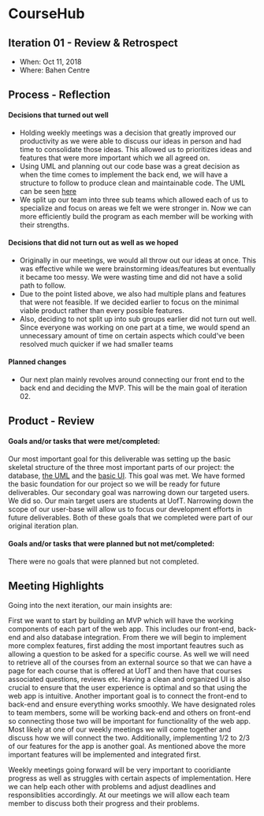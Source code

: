 # CourseHub



## Iteration 01 - Review & Retrospect

 * When: Oct 11, 2018
 * Where: Bahen Centre

## Process - Reflection

#### Decisions that turned out well

 * Holding weekly meetings was a decision that greatly improved our productivity as we were able to discuss our ideas in person and had time to consolidate those ideas. This allowed us to prioritizes ideas and features that were more important which we all agreed on.
 * Using UML and planning out our code base was a great decision as when the time comes to implement the back end, we will have a structure to follow to produce clean and maintainable code. The UML can be seen [here](https://drive.google.com/file/d/1m6DPvzWu5L10WlaltwL3CrcNGazQQ7-A/view)
 * We split up our team into three sub teams which allowed each of us to specialize and focus on areas we felt we were stronger in. Now we can more efficiently build the program as each member will be working with their strengths.

#### Decisions that did not turn out as well as we hoped

 * Originally in our meetings, we would all throw out our ideas at once. This was effective while we were brainstorming ideas/features but eventually it became too messy. We were wasting time and did not have a solid path to follow.
 * Due to the point listed above, we also had multiple plans and features that were not feasible. If we decided earlier to focus on the minimal viable product rather than every possible features.
 * Also, deciding to not split up into sub groups earlier did not turn out well. Since everyone was working on one part at a time, we would spend an unnecessary amount of time on certain aspects which could've been resolved much quicker if we had smaller teams


#### Planned changes
 * Our next plan mainly revolves around connecting our front end to the back end and deciding the MVP. This will be the main goal of iteration 02.


## Product - Review

#### Goals and/or tasks that were met/completed:


Our most important goal for this deliverable was setting up the basic skeletal structure of the three most important parts of our project: the database, [the UML](https://drive.google.com/file/d/1m6DPvzWu5L10WlaltwL3CrcNGazQQ7-A/view?usp=sharing)
and the [basic UI](https://imgur.com/a/lpIvy7u).  This goal was met.   We have formed the basic foundation for our project so we will be ready for future deliverables.  Our secondary goal was narrowing down our targeted users.  We did so.  Our main target users are students at UofT.  Narrowing down the scope of our user-base will allow us to focus our development efforts in future deliverables.  Both of these goals that we completed were part of our original iteration plan.  

#### Goals and/or tasks that were planned but not met/completed:

There were no goals that were planned but not completed.


## Meeting Highlights

Going into the next iteration, our main insights are:

 First we want to start by building an MVP which will have the working components of each part of the web app. This includes our front-end, back-end and also database integration. From there we will begin to implement more complex features, first adding the most important feautres such as allowing a question to be asked for a specific course.
 As well we will need to retrieve all of the courses from an external source so that we can have a page for each course that is offered at UofT and then have that courses associated questions, reviews etc. Having a clean and organized UI is also crucial to ensure that the user experience is optimal and so that using the web app is intuitive.
 Another important goal is to connect the front-end to back-end and ensure everything works smoothly. We have designated roles to team members, some will be working back-end and others on front-end so connecting those two will be important for functionality of the web app. Most likely at one of our weekly meetings we  will come together and discuss
 how we will connect the two. Additionally, implementing 1/2 to 2/3 of our features for the app is another goal. As mentioned above the more important features will be implemented and integrated first. 
 
 Weekly meetings going forward will be very important to cooridiante progress as well as struggles with certain aspects of implementation. Here we can help each other with problems and adjust deadlines and responsiblities accordingly. At our meetings we will allow each team member to discuss both their progress and their problems.
 
 
 
